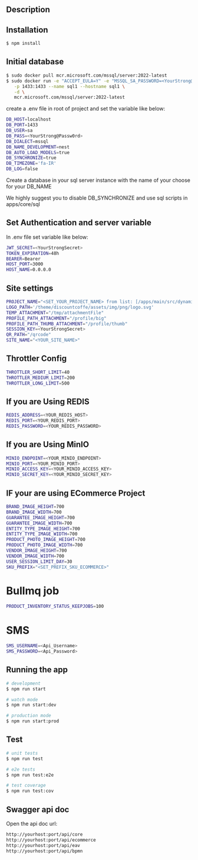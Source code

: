 ## Description

## Installation

```bash
$ npm install
```

## Initial database

```bash
$ sudo docker pull mcr.microsoft.com/mssql/server:2022-latest
$ sudo docker run -e "ACCEPT_EULA=Y" -e "MSSQL_SA_PASSWORD=<YourStrong@Passw0rd>" \
   -p 1433:1433 --name sql1 --hostname sql1 \
   -d \
   mcr.microsoft.com/mssql/server:2022-latest
```

create a .env file in root of project and set the variable like below:

```bash
DB_HOST=localhost
DB_PORT=1433
DB_USER=sa
DB_PASS=<YourStrong@Passw0rd>
DB_DIALECT=mssql
DB_NAME_DEVELOPMENT=nest
DB_AUTO_LOAD_MODELS=true
DB_SYNCHRONIZE=true
DB_TIMEZONE='fa-IR'
DB_LOG=false
```

Create a database in your sql server instance with the name of your choose for your DB_NAME

We highly suggest you to disable DB_SYNCHRONIZE and use sql scripts in apps/core/sql

## Set Authentication and server variable

In .env file set variable like below:

```bash
JWT_SECRET=<YourStrongSecret>
TOKEN_EXPIRATION=48h
BEARER=Bearer
HOST_PORT=3000
HOST_NAME=0.0.0.0
```

## Site settings

```bash
PROJECT_NAME="<SET_YOUR_PROJECT_NAME> from list: [/apps/main/src/dynamic-provider]"
LOGO_PATH='/theme/discountcoffe/assets/img/png/logo.svg'
TEMP_ATTACHMENT="/tmp/attachmentFile"
PROFILE_PATH_ATTACHMENT="/profile/big"
PROFILE_PATH_THUMB_ATTACHMENT="/profile/thumb"
SESSION_KEY=<YourStrongSecret>
QR_PATH="/qrcode"
SITE_NAME="<YOUR_SITE_NAME>"
```

## Throttler Config

```bash
THROTTLER_SHORT_LIMIT=40
THROTTLER_MEDIUM_LIMIT=200
THROTTLER_LONG_LIMIT=500
```

## If you are Using REDIS

```bash
REDIS_ADDRESS=<YOUR_REDIS_HOST>
REDIS_PORT=<YOUR_REDIS_PORT>
REDIS_PASSWORD=<YOUR_REDIS_PASSWORD>
```

## If you are Using MinIO

```bash
MINIO_ENDPOINT=<YOUR_MINIO_ENDPOINT>
MINIO_PORT=<YOUR_MINIO_PORT>
MINIO_ACCESS_KEY=<YOUR_MINIO_ACCESS_KEY>
MINIO_SECRET_KEY=<YOUR_MINIO_SECRET_KEY>
```

## IF your are using ECommerce Project

```bash
BRAND_IMAGE_HEIGHT=700
BRAND_IMAGE_WIDTH=700
GUARANTEE_IMAGE_HEIGHT=700
GUARANTEE_IMAGE_WIDTH=700
ENTITY_TYPE_IMAGE_HEIGHT=700
ENTITY_TYPE_IMAGE_WIDTH=700
PRODUCT_PHOTO_IMAGE_HEIGHT=700
PRODUCT_PHOTO_IMAGE_WIDTH=700
VENDOR_IMAGE_HEIGHT=700
VENDOR_IMAGE_WIDTH=700
USER_SESSION_LIMIT_DAY=30
SKU_PREFIX="<SET_PREFIX_SKU_ECOMMERCE>"
```

# Bullmq job

```bash
PRODUCT_INVENTORY_STATUS_KEEPJOBS=100
```

# SMS

```bash
SMS_USERNAME=<Api_Username>
SMS_PASSWORD=<Api_Password>
```

## Running the app

```bash
# development
$ npm run start

# watch mode
$ npm run start:dev

# production mode
$ npm run start:prod
```

## Test

```bash
# unit tests
$ npm run test

# e2e tests
$ npm run test:e2e

# test coverage
$ npm run test:cov
```

## Swagger api doc

Open the api doc url:

```bash
http://yourhost:port/api/core
http://yourhost:port/api/ecommerce
http://yourhost:port/api/eav
http://yourhost:port/api/bpmn
```
